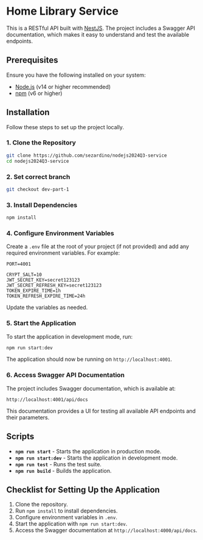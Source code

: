 # Home Library Service

This is a RESTful API built with [NestJS](https://nestjs.com/). The project includes a Swagger API documentation, which makes it easy to understand and test the available endpoints.

## Prerequisites

Ensure you have the following installed on your system:

- [Node.js](https://nodejs.org/) (v14 or higher recommended)
- [npm](https://www.npmjs.com/) (v6 or higher)

## Installation

Follow these steps to set up the project locally.

### 1. Clone the Repository

```bash
git clone https://github.com/sezardino/nodejs2024Q3-service
cd nodejs2024Q3-service
```

### 2. Set correct branch

```bash
git checkout dev-part-1
```

### 3. Install Dependencies

```bash
npm install
```

### 4. Configure Environment Variables

Create a `.env` file at the root of your project (if not provided) and add any required environment variables. For example:

```env
PORT=4001

CRYPT_SALT=10
JWT_SECRET_KEY=secret123123
JWT_SECRET_REFRESH_KEY=secret123123
TOKEN_EXPIRE_TIME=1h
TOKEN_REFRESH_EXPIRE_TIME=24h
```

Update the variables as needed.

### 5. Start the Application

To start the application in development mode, run:

```bash
npm run start:dev
```

The application should now be running on `http://localhost:4001`.

### 6. Access Swagger API Documentation

The project includes Swagger documentation, which is available at:

```
http://localhost:4001/api/docs
```

This documentation provides a UI for testing all available API endpoints and their parameters.

## Scripts

- **`npm run start`** - Starts the application in production mode.
- **`npm run start:dev`** - Starts the application in development mode.
- **`npm run test`** - Runs the test suite.
- **`npm run build`** - Builds the application.

## Checklist for Setting Up the Application

1. Clone the repository.
2. Run `npm install` to install dependencies.
3. Configure environment variables in `.env`.
4. Start the application with `npm run start:dev`.
5. Access the Swagger documentation at `http://localhost:4000/api/docs`.
